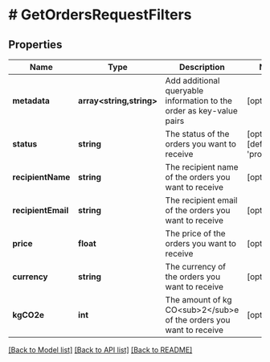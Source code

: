 # # GetOrdersRequestFilters

## Properties

Name | Type | Description | Notes
------------ | ------------- | ------------- | -------------
**metadata** | **array<string,string>** | Add additional queryable information to the order as key-value pairs | [optional]
**status** | **string** | The status of the orders you want to receive | [optional] [default to 'processed']
**recipientName** | **string** | The recipient name of the orders you want to receive | [optional]
**recipientEmail** | **string** | The recipient email of the orders you want to receive | [optional]
**price** | **float** | The price of the orders you want to receive | [optional]
**currency** | **string** | The currency of the orders you want to receive | [optional]
**kgCO2e** | **int** | The amount of kg CO&lt;sub&gt;2&lt;/sub&gt;e of the orders you want to receive | [optional]

[[Back to Model list]](../../README.md#models) [[Back to API list]](../../README.md#endpoints) [[Back to README]](../../README.md)
